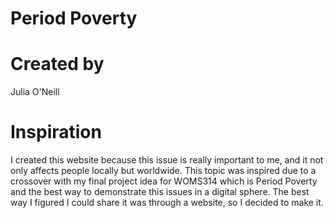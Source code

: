 # Period Poverty

# Created by 
Julia O'Neill

# Inspiration

I created this website because this issue is really important to me, and it not only affects people locally but worldwide. This topic was inspired due to a crossover with my final project idea for WOMS314 which is Period Poverty and the best way to demonstrate this issues in a digital sphere. The best way I figured I could share it was through a website, so I decided to make it. 
